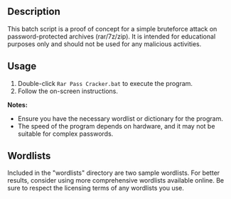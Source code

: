 ## Description

This batch script is a proof of concept for a simple bruteforce attack on password-protected archives (rar/7z/zip). It is intended for educational purposes only and should not be used for any malicious activities.

## Usage

1. Double-click `Rar Pass Cracker.bat` to execute the program.
2. Follow the on-screen instructions.

**Notes:**
- Ensure you have the necessary wordlist or dictionary for the program.
- The speed of the program depends on hardware, and it may not be suitable for complex passwords.

## Wordlists

Included in the "wordlists" directory are two sample wordlists. For better results, consider using more comprehensive wordlists available online. Be sure to respect the licensing terms of any wordlists you use.
